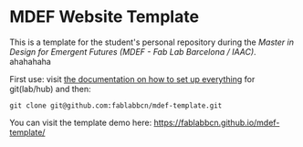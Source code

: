 # MDEF Website Template

This is a template for the student's personal repository during the _Master in Design for Emergent Futures (MDEF - Fab Lab Barcelona / IAAC)_. 
ahahahaha

First use: visit [the documentation on how to set up everything](https://fablabbcn-projects.gitlab.io/learning/fabacademy-local-docs/guides/code/gitsetup/) for git(lab/hub) and then:

```
git clone git@github.com:fablabbcn/mdef-template.git
```

You can visit the template demo here: https://fablabbcn.github.io/mdef-template/
